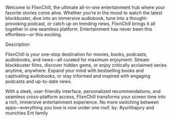 Welcome to FlixnChill, the ultimate all-in-one entertainment hub where your favorite stories come alive. Whether you’re in the mood to watch the latest blockbuster, dive into an immersive audiobook, tune into a thought-provoking podcast, or catch up on trending news, FlixnChill brings it all together in one seamless platform. Entertainment has never been this effortless—or this exciting.

Description

FlixnChill is your one-stop destination for movies, books, podcasts, audiobooks, and news—all curated for maximum enjoyment. Stream blockbuster films, discover hidden gems, or enjoy critically acclaimed series anytime, anywhere. Expand your mind with bestselling books and captivating audiobooks, or stay informed and inspired with engaging podcasts and up-to-date news.

With a sleek, user-friendly interface, personalized recommendations, and seamless cross-platform access, FlixnChill transforms your screen time into a rich, immersive entertainment experience. No more switching between apps—everything you love is now under one roof.
by: #yurithajury and munchies Ent family 
